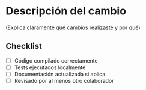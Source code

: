 # Descripción del cambio

(Explica claramente qué cambios realizaste y por qué)

## Checklist

- [ ] Código compilado correctamente
- [ ] Tests ejecutados localmente
- [ ] Documentación actualizada si aplica
- [ ] Revisado por al menos otro colaborador
